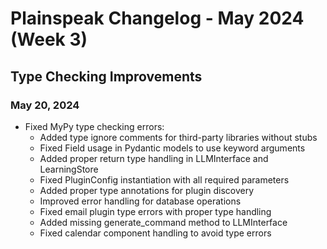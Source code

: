 # Plainspeak Changelog - May 2024 (Week 3)

## Type Checking Improvements

### May 20, 2024
- Fixed MyPy type checking errors:
  - Added type ignore comments for third-party libraries without stubs
  - Fixed Field usage in Pydantic models to use keyword arguments
  - Added proper return type handling in LLMInterface and LearningStore
  - Fixed PluginConfig instantiation with all required parameters
  - Added proper type annotations for plugin discovery
  - Improved error handling for database operations
  - Fixed email plugin type errors with proper type handling
  - Added missing generate_command method to LLMInterface
  - Fixed calendar component handling to avoid type errors 